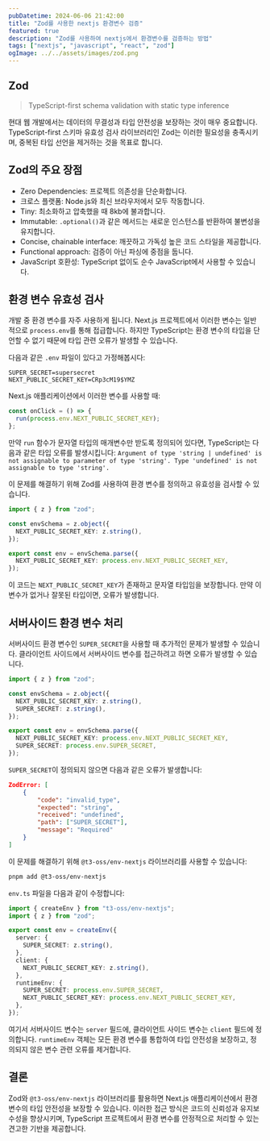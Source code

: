 ```yaml
---
pubDatetime: 2024-06-06 21:42:00
title: "Zod를 사용한 nextjs 환경변수 검증"
featured: true
description: "Zod를 사용하여 nextjs에서 환경변수를 검증하는 방법"
tags: ["nextjs", "javascript", "react", "zod"]
ogImage: ../../assets/images/zod.png
---
```


## Zod

> TypeScript-first schema validation with static type inference

현대 웹 개발에서는 데이터의 무결성과 타입 안전성을 보장하는 것이 매우 중요합니다.
TypeScript-first 스키마 유효성 검사 라이브러리인 Zod는 이러한 필요성을 충족시키며, 중복된 타입 선언을 제거하는 것을 목표로 합니다.

## Zod의 주요 장점

- Zero Dependencies: 프로젝트 의존성을 단순화합니다.
- 크로스 플랫폼: Node.js와 최신 브라우저에서 모두 작동합니다.
- Tiny: 최소화하고 압축했을 때 8kb에 불과합니다.
- Immutable: `.optional()`과 같은 메서드는 새로운 인스턴스를 반환하여 불변성을 유지합니다.
- Concise, chainable interface: 깨끗하고 가독성 높은 코드 스타일을 제공합니다.
- Functional approach: 검증이 아닌 파싱에 중점을 둡니다.
- JavaScript 호환성: TypeScript 없이도 순수 JavaScript에서 사용할 수 있습니다.

## 환경 변수 유효성 검사

개발 중 환경 변수를 자주 사용하게 됩니다. Next.js 프로젝트에서 이러한 변수는 일반적으로 `process.env`를 통해 접급합니다.
하지만 TypeScript는 환경 변수의 타입을 단언할 수 없기 때문에 타입 관련 오류가 발생할 수 있습니다.

다음과 같은 `.env` 파일이 있다고 가정해봅시다:

```text
SUPER_SECRET=supersecret
NEXT_PUBLIC_SECRET_KEY=CRp3cM19$YMZ
```

Next.js 애플리케이션에서 이러한 변수를 사용할 때:

```ts
const onClick = () => {
  run(process.env.NEXT_PUBLIC_SECRET_KEY);
};
```

만약 `run` 함수가 문자열 타입의 매개변수만 받도록 정의되어 있다면, TypeScript는 다음과 같은 타입 오류를 발생시킵니다: `Argument of type 'string | undefined' is not assignable to parameter of type 'string'. Type 'undefined' is not assignable to type 'string'.`

이 문제를 해결하기 위해 Zod를 사용하여 환경 변수를 정의하고 유효성을 검사할 수 있습니다.

```ts
import { z } from "zod";

const envSchema = z.object({
  NEXT_PUBLIC_SECRET_KEY: z.string(),
});

export const env = envSchema.parse({
  NEXT_PUBLIC_SECRET_KEY: process.env.NEXT_PUBLIC_SECRET_KEY,
});
```

이 코드는 `NEXT_PUBLIC_SECRET_KEY`가 존재하고 문자열 타입임을 보장합니다. 만약 이 변수가 없거나 잘못된 타입이면, 오류가 발생합니다.

## 서버사이드 환경 변수 처리

서버사이드 환경 변수인 `SUPER_SECRET`을 사용할 때 추가적인 문제가 발생할 수 있습니다. 클라이언트 사이드에서 서버사이드 변수를 접근하려고 하면 오류가 발생할 수 있습니다.

```ts
import { z } from "zod";

const envSchema = z.object({
  NEXT_PUBLIC_SECRET_KEY: z.string(),
  SUPER_SECRET: z.string(),
});

export const env = envSchema.parse({
  NEXT_PUBLIC_SECRET_KEY: process.env.NEXT_PUBLIC_SECRET_KEY,
  SUPER_SECRET: process.env.SUPER_SECRET,
});
```

`SUPER_SECRET`이 정의되지 않으면 다음과 같은 오류가 발생합니다:

```json
ZodError: [
    {
        "code": "invalid_type",
        "expected": "string",
        "received": "undefined",
        "path": ["SUPER_SECRET"],
        "message": "Required"
    }
]
```

이 문제를 해결하기 위해 `@t3-oss/env-nextjs` 라이브러리를 사용할 수 있습니다:

```bash
pnpm add @t3-oss/env-nextjs
```

`env.ts` 파일을 다음과 같이 수정합니다:

```ts
import { createEnv } from "t3-oss/env-nextjs";
import { z } from "zod";

export const env = createEnv({
  server: {
    SUPER_SECRET: z.string(),
  },
  client: {
    NEXT_PUBLIC_SECRET_KEY: z.string(),
  },
  runtimeEnv: {
    SUPER_SECRET: process.env.SUPER_SECRET,
    NEXT_PUBLIC_SECRET_KEY: process.env.NEXT_PUBLIC_SECRET_KEY,
  },
});
```

여기서 서버사이드 변수는 `server` 필드에, 클라이언트 사이드 변수는 `client` 필드에 정의합니다. `runtimeEnv` 객체는 모든 환경 변수를 통합하여 타입 안전성을 보장하고, 정의되지 않은 변수 관련 오류를 제거합니다.

## 결론

Zod와 `@t3-oss/env-nextjs` 라이브러리를 활용하면 Next.js 애플리케이션에서 환경 변수의 타입 안전성을 보장할 수 있습니다. 이러한 접근 방식은 코드의 신뢰성과 유지보수성을 향상시키며, TypeScript 프로젝트에서 환경 변수를 안정적으로 처리할 수 있는 견고한 기반을 제공합니다.
